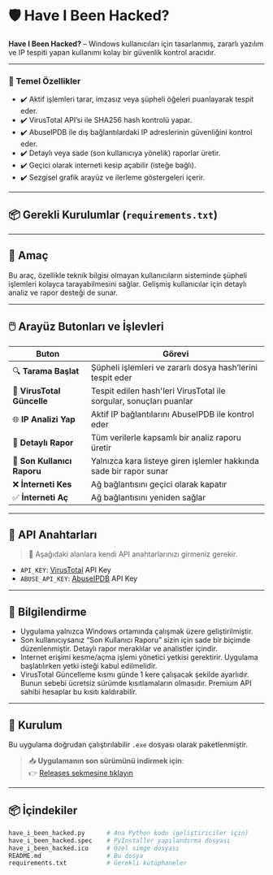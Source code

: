 # 🛡️ Have I Been Hacked?

**Have I Been Hacked?** – Windows kullanıcıları için tasarlanmış, zararlı yazılım ve IP tespiti yapan kullanımı kolay bir güvenlik kontrol aracıdır.

---
### 🚀 Temel Özellikler

- ✔️ Aktif işlemleri tarar, imzasız veya şüpheli öğeleri puanlayarak tespit eder.  
- ✔️ VirusTotal API’si ile SHA256 hash kontrolü yapar.  
- ✔️ AbuseIPDB ile dış bağlantılardaki IP adreslerinin güvenliğini kontrol eder.  
- ✔️ Detaylı veya sade (son kullanıcıya yönelik) raporlar üretir.  
- ✔️ Geçici olarak interneti kesip açabilir (isteğe bağlı).  
- ✔️ Sezgisel grafik arayüz ve ilerleme göstergeleri içerir.

---
## 📦 Gerekli Kurulumlar (`requirements.txt`)
---
## 🎯 Amaç

Bu araç, özellikle teknik bilgisi olmayan kullanıcıların sisteminde şüpheli işlemleri kolayca tarayabilmesini sağlar. Gelişmiş kullanıcılar için detaylı analiz ve rapor desteği de sunar.

---

## 🖱️ Arayüz Butonları ve İşlevleri

| Buton                      | Görevi                                                                 |
|---------------------------|------------------------------------------------------------------------|
| 🔍 **Tarama Başlat**       | Şüpheli işlemleri ve zararlı dosya hash’lerini tespit eder             |
| 🧪 **VirusTotal Güncelle** | Tespit edilen hash'leri VirusTotal ile sorgular, sonuçları puanlar     |
| 🌐 **IP Analizi Yap**      | Aktif IP bağlantılarını AbuseIPDB ile kontrol eder                     |
| 📄 **Detaylı Rapor**       | Tüm verilerle kapsamlı bir analiz raporu üretir                        |
| 👤 **Son Kullanıcı Raporu**| Yalnızca kara listeye giren işlemler hakkında sade bir rapor sunar     |
| ❌ **İnterneti Kes**        | Ağ bağlantısını geçici olarak kapatır                                  |
| ✅ **İnterneti Aç**         | Ağ bağlantısını yeniden sağlar                                        |


---
## 🔐 API Anahtarları

> 🔑 Aşağıdaki alanlara kendi API anahtarlarınızı girmeniz gerekir.

- `API_KEY`: [VirusTotal](https://www.virustotal.com/) API Key  
- `ABUSE_API_KEY`: [AbuseIPDB](https://www.abuseipdb.com/) API Key
---
## 📌 Bilgilendirme

- Uygulama yalnızca Windows ortamında çalışmak üzere geliştirilmiştir.
- Son kullanıcıysanız “Son Kullanıcı Raporu” sizin için sade bir biçimde düzenlenmiştir. Detaylı rapor meraklılar ve analistler içindir.
- Internet erişimi kesme/açma işlemi yönetici yetkisi gerektirir. Uygulama başlatılırken yetki isteği kabul edilmelidir.
- VirusTotal Güncelleme kısmı günde 1 kere çalışacak şekilde ayarlıdır. Bunun sebebi ücretsiz sürümde kısıtlamaların olmasıdır. Premium API sahibi hesaplar bu kısıtı kaldırabilir.
---
## 🧰 Kurulum

Bu uygulama doğrudan çalıştırılabilir `.exe` dosyası olarak paketlenmiştir. 

> 📥 **Uygulamanın son sürümünü indirmek için**:  
👉 [Releases sekmesine tıklayın](https://github.com/cagrigonultas/HaveIBeenHacked/releases)

---

## 📦 İçindekiler

```bash
have_i_been_hacked.py      # Ana Python kodu (geliştiriciler için)
have_i_been_hacked.spec    # PyInstaller yapılandırma dosyası
have_i_been_hacked.ico     # Özel simge dosyası
README.md                  # Bu dosya
requirements.txt           # Gerekli kütüphaneler

